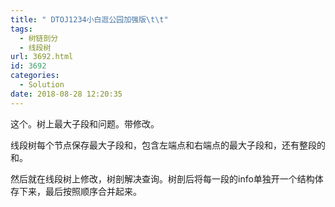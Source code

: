 ```yaml
---
title: " DTOJ1234小白逛公园加强版\t\t"
tags:
  - 树链剖分
  - 线段树
url: 3692.html
id: 3692
categories:
  - Solution
date: 2018-08-28 12:20:35
---
```


这个。树上最大子段和问题。带修改。

线段树每个节点保存最大子段和，包含左端点和右端点的最大子段和，还有整段的和。

然后就在线段树上修改，树剖解决查询。树剖后将每一段的info单独开一个结构体存下来，最后按照顺序合并起来。
